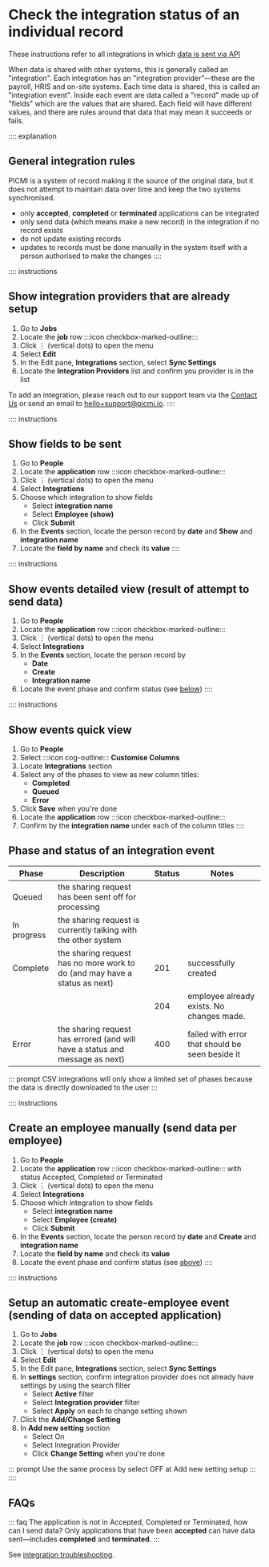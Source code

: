 # Check the integration status of an individual record

These instructions refer to all integrations in which [data is sent via API](integrations.md#available-integrations)

When data is shared with other systems, this is generally called an "integration". Each integration has an "integration
provider"—these are the payroll, HRIS and on-site systems. Each time data is shared, this is called an "integration
event". Inside each event are data called a "record" made up of "fields" which are the values that are shared. Each field will
have different values, and there are rules around that data that may mean it succeeds or fails.

:::: explanation
## General integration rules

PICMI is a system of record making it the source of the original data, but it does not attempt to maintain data over
time and keep the two systems synchronised.

* only **accepted**, **completed** or **terminated** applications can be integrated
* only send data (which means make a new record) in the integration if no record exists
* do not update existing records
* updates to records must be done manually in the system itself with a person authorised to make the changes
::::

:::: instructions
## Show integration providers that are already setup

1. Go to **Jobs**
2. Locate the **job** row :::icon checkbox-marked-outline:::
3. Click &vellip; (vertical dots) to open the menu
4. Select **Edit**
5. In the Edit pane, **Integrations** section, select **Sync Settings**
6. Locate the **Integration Providers** list and confirm you provider is in the list

To add an integration, please reach out to our support team via
the <a href="https://www.picmi.io/contact-us" target="_blank">Contact Us</a> or send an email
to <a href="mailto:hello+support@picmi.com" target="_blank">hello+support@picmi.io</a>.
::::

:::: instructions
## Show fields to be sent

1. Go to **People**
2. Locate the **application** row :::icon checkbox-marked-outline:::
3. Click &vellip; (vertical dots) to open the menu
4. Select **Integrations**
5. Choose which integration to show fields
    * Select **integration name**
    * Select **Employee (show)**
    * Click **Submit**
6. In the **Events** section, locate the person record by **date** and **Show** and **integration name**
7. Locate the **field by name** and check its **value**
::::


:::: instructions
## Show events detailed view (result of attempt to send data)

1. Go to **People**
2. Locate the **application** row :::icon checkbox-marked-outline:::
3. Click &vellip; (vertical dots) to open the menu
4. Select **Integrations**
5. In the **Events** section, locate the person record by
    * **Date**
    * **Create**
    * **Integration name**
6. Locate the event phase and confirm status (see [below](#phase-and-status-of-an-integration-event))
::::

:::: instructions
## Show events quick view

1. Go to **People**
2. Select :::icon cog-outline::: **Customise Columns**
3. Locate **Integrations** section
4. Select any of the phases to view as new column titles:
    * **Completed**
    * **Queued**
    * **Error**
5. Click **Save** when you're done
6. Locate the **application** row :::icon checkbox-marked-outline:::
7. Confirm by the **integration name** under each of the column titles
::::

## Phase and status of an integration event

| Phase       | Description                                                                  | Status | Notes                                           |
|-------------|------------------------------------------------------------------------------|--------|-------------------------------------------------|
| Queued      | the sharing request has been sent off for processing                         |        |                                                 |
| In progress | the sharing request is currently talking with the other system               |        |                                                 |
| Complete    | the sharing request has no more work to do (and may have a status as next)   | 201    | successfully created                            |
|             |                                                                              | 204    | employee already exists. No changes made.       |
| Error       | the sharing request has errored (and will have a status and message as next) | 400    | failed with error that should be seen beside it |

::: prompt
CSV integrations will only show a limited set of phases because the data is directly downloaded to the user
:::

:::: instructions
## Create an employee manually (send data per employee)

1. Go to **People**
2. Locate the **application** row :::icon checkbox-marked-outline::: with status Accepted, Completed or Terminated
3. Click &vellip; (vertical dots) to open the menu
4. Select **Integrations**
5. Choose which integration to show fields
    * Select **integration name**
    * Select **Employee (create)**
    * Click **Submit**
6. In the **Events** section, locate the person record by **date** and **Create** and **integration name**
7. Locate the **field by name** and check its **value**
8. Locate the event phase and confirm status (see [above](#phase-and-status-of-an-integration-event))
::::

:::: instructions
## Setup an automatic create-employee event (sending of data on accepted application)

1. Go to **Jobs**
2. Locate the **job** row :::icon checkbox-marked-outline:::
3. Click &vellip; (vertical dots) to open the menu
4. Select **Edit**
5. In the Edit pane, **Integrations** section, select **Sync Settings**
6. In **settings** section, confirm integration provider does not already have settings by using the search filter
    * Select **Active** filter
    * Select **Integration provider** filter
    * Select **Apply** on each to change setting shown
7. Click the **Add/Change Setting**
8. In **Add new setting** section
    * Select On
    * Select Integration Provider
    * Click **Change Setting** when you're done

::: prompt
Use the same process by select OFF at Add new setting setup
:::
::::

## FAQs

::: faq The application is not in Accepted, Completed or Terminated, how can I send data?
Only applications that have been **accepted** can have data sent—includes **completed** and **terminated**. 
:::

See [integration troubleshooting](../faqs#integrations).

